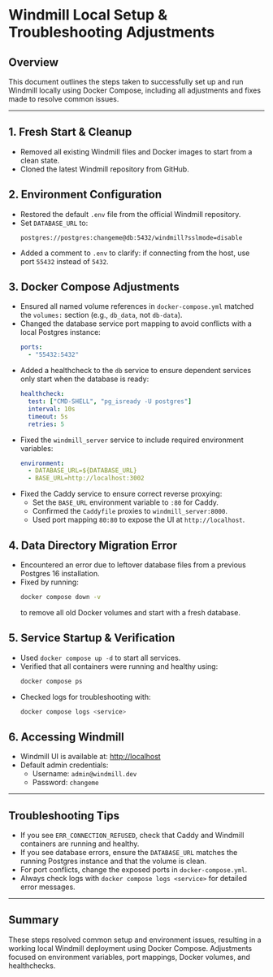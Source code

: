 # Windmill Local Setup & Troubleshooting Adjustments

## Overview
This document outlines the steps taken to successfully set up and run Windmill locally using Docker Compose, including all adjustments and fixes made to resolve common issues.

---

## 1. Fresh Start & Cleanup
- Removed all existing Windmill files and Docker images to start from a clean state.
- Cloned the latest Windmill repository from GitHub.

## 2. Environment Configuration
- Restored the default `.env` file from the official Windmill repository.
- Set `DATABASE_URL` to:
  ```
  postgres://postgres:changeme@db:5432/windmill?sslmode=disable
  ```
- Added a comment to `.env` to clarify: if connecting from the host, use port `55432` instead of `5432`.

## 3. Docker Compose Adjustments
- Ensured all named volume references in `docker-compose.yml` matched the `volumes:` section (e.g., `db_data`, not `db-data`).
- Changed the database service port mapping to avoid conflicts with a local Postgres instance:
  ```yaml
  ports:
    - "55432:5432"
  ```
- Added a healthcheck to the `db` service to ensure dependent services only start when the database is ready:
  ```yaml
  healthcheck:
    test: ["CMD-SHELL", "pg_isready -U postgres"]
    interval: 10s
    timeout: 5s
    retries: 5
  ```
- Fixed the `windmill_server` service to include required environment variables:
  ```yaml
  environment:
    - DATABASE_URL=${DATABASE_URL}
    - BASE_URL=http://localhost:3002
  ```
- Fixed the Caddy service to ensure correct reverse proxying:
  - Set the `BASE_URL` environment variable to `:80` for Caddy.
  - Confirmed the `Caddyfile` proxies to `windmill_server:8000`.
  - Used port mapping `80:80` to expose the UI at `http://localhost`.

## 4. Data Directory Migration Error
- Encountered an error due to leftover database files from a previous Postgres 16 installation.
- Fixed by running:
  ```sh
  docker compose down -v
  ```
  to remove all old Docker volumes and start with a fresh database.

## 5. Service Startup & Verification
- Used `docker compose up -d` to start all services.
- Verified that all containers were running and healthy using:
  ```sh
  docker compose ps
  ```
- Checked logs for troubleshooting with:
  ```sh
  docker compose logs <service>
  ```

## 6. Accessing Windmill
- Windmill UI is available at: [http://localhost](http://localhost)
- Default admin credentials:
  - Username: `admin@windmill.dev`
  - Password: `changeme`

---

## Troubleshooting Tips
- If you see `ERR_CONNECTION_REFUSED`, check that Caddy and Windmill containers are running and healthy.
- If you see database errors, ensure the `DATABASE_URL` matches the running Postgres instance and that the volume is clean.
- For port conflicts, change the exposed ports in `docker-compose.yml`.
- Always check logs with `docker compose logs <service>` for detailed error messages.

---

## Summary
These steps resolved common setup and environment issues, resulting in a working local Windmill deployment using Docker Compose. Adjustments focused on environment variables, port mappings, Docker volumes, and healthchecks.
